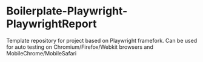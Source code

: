 # Boilerplate-Playwright-PlaywrightReport
Template repository for project based on Playwright framefork. Can be used for auto testing on Chromium/Firefox/Webkit browsers and MobileChrome/MobileSafari
